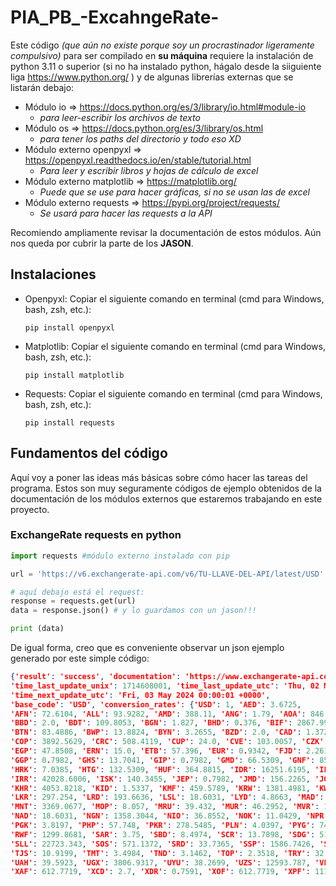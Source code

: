 # PIA_PB_-ExcahngeRate-
Este código *(que aún no existe porque soy un procrastinador ligeramente compulsivo)* para ser compilado en **su máquina** requiere la instalación de
python 3.11 o superior (si no ha instalado python, hágalo desde la siiguiente liga https://www.python.org/ ) y de algunas librerías externas que se
listarán debajo:

- Módulo io => https://docs.python.org/es/3/library/io.html#module-io
  - *para leer-escribir los archivos de texto*
- Módulo os => https://docs.python.org/es/3/library/os.html
  - *para tener los paths del directorio y todo eso XD*
- Módulo externo openpyxl => https://openpyxl.readthedocs.io/en/stable/tutorial.html
  - *Para leer y escribir libros y hojas de cálculo de excel*
- Módulo externo matplotlib => https://matplotlib.org/
  - *Puede que se use para hacer gráficas, si no se usan las de excel* 
- Módulo externo requests => https://pypi.org/project/requests/
  - *Se usará para hacer las requests a la API*

Recomiendo ampliamente revisar la documentación de estos módulos. Aún nos queda por cubrir la parte de los **JASON**.

## Instalaciones

- Openpyxl:
  Copiar el siguiente comando en terminal (cmd para Windows, bash, zsh, etc.):
  
  `pip install openpyxl`
  
- Matplotlib:
  Copiar el siguiente comando en terminal (cmd para Windows, bash, zsh, etc.):
  
  `pip install matplotlib`
  
- Requests:
  Copiar el siguiente comando en terminal (cmd para Windows, bash, zsh, etc.):
  
  `pip install requests`

## Fundamentos del código

Aquí voy a poner las ideas más básicas sobre cómo hacer las tareas del programa. Estos son muy seguramente códigos de ejemplo obtenidos de la
documentación de los módulos externos que estaremos trabajando en este proyecto.

### ExchangeRate requests en python

```python
import requests #módulo externo instalado con pip

url = 'https://v6.exchangerate-api.com/v6/TU-LLAVE-DEL-API/latest/USD'

# aquí debajo está el request:
response = requests.get(url)
data = response.json() # y lo guardamos con un jason!!!

print (data)
```

De igual forma, creo que es conveniente observar un json ejemplo generado por este simple código:

```json
{'result': 'success', 'documentation': 'https://www.exchangerate-api.com/docs', 'terms_of_use': 'https://www.exchangerate-api.com/terms',
'time_last_update_unix': 1714608001, 'time_last_update_utc': 'Thu, 02 May 2024 00:00:01 +0000', 'time_next_update_unix': 1714694401,
'time_next_update_utc': 'Fri, 03 May 2024 00:00:01 +0000',
'base_code': 'USD', 'conversion_rates': {'USD': 1, 'AED': 3.6725,
'AFN': 72.6104, 'ALL': 93.9282, 'AMD': 388.11, 'ANG': 1.79, 'AOA': 846.6323, 'ARS': 864.75, 'AUD': 1.5333, 'AWG': 1.79, 'AZN': 1.7005, 'BAM': 1.8271,
'BBD': 2.0, 'BDT': 109.8053, 'BGN': 1.827, 'BHD': 0.376, 'BIF': 2867.9919, 'BMD': 1.0, 'BND': 1.3617, 'BOB': 6.9257, 'BRL': 5.1902, 'BSD': 1.0,
'BTN': 83.4886, 'BWP': 13.8824, 'BYN': 3.2655, 'BZD': 2.0, 'CAD': 1.3726, 'CDF': 2772.0977, 'CHF': 0.917, 'CLP': 950.4617, 'CNY': 7.2362,
'COP': 3892.5629, 'CRC': 508.4119, 'CUP': 24.0, 'CVE': 103.0057, 'CZK': 23.4683, 'DJF': 177.721, 'DKK': 6.9662, 'DOP': 58.7234, 'DZD': 134.4385,
'EGP': 47.8508, 'ERN': 15.0, 'ETB': 57.396, 'EUR': 0.9342, 'FJD': 2.2613, 'FKP': 0.7982, 'FOK': 6.967, 'GBP': 0.7982, 'GEL': 2.6809,
'GGP': 0.7982, 'GHS': 13.7041, 'GIP': 0.7982, 'GMD': 66.5309, 'GNF': 8576.5276, 'GTQ': 7.7733, 'GYD': 209.2373, 'HKD': 7.8224, 'HNL': 24.7074,
'HRK': 7.0385, 'HTG': 132.5309, 'HUF': 364.8815, 'IDR': 16251.6195, 'ILS': 3.7487, 'IMP': 0.7982, 'INR': 83.4906, 'IQD': 1309.6862,
'IRR': 42028.6006, 'ISK': 140.3455, 'JEP': 0.7982, 'JMD': 156.2265, 'JOD': 0.709, 'JPY': 156.2678, 'KES': 134.8414, 'KGS': 88.9714,
'KHR': 4053.8218, 'KID': 1.5337, 'KMF': 459.5789, 'KRW': 1381.4981, 'KWD': 0.308, 'KYD': 0.8333, 'KZT': 442.0476, 'LAK': 21568.7934, 'LBP': 89500.0,
'LKR': 297.254, 'LRD': 193.6636, 'LSL': 18.6031, 'LYD': 4.8663, 'MAD': 10.1096, 'MDL': 17.6614, 'MGA': 4430.7055, 'MKD': 57.4157, 'MMK': 2098.5075,
'MNT': 3369.0677, 'MOP': 8.057, 'MRU': 39.432, 'MUR': 46.2952, 'MVR': 15.4406, 'MWK': 1738.402, 'MXN': 16.9722, 'MYR': 4.7718, 'MZN': 63.8494,
'NAD': 18.6031, 'NGN': 1358.3044, 'NIO': 36.8552, 'NOK': 11.0429, 'NPR': 133.5818, 'NZD': 1.6885, 'OMR': 0.3845, 'PAB': 1.0, 'PEN': 3.7648,
'PGK': 3.8197, 'PHP': 57.748, 'PKR': 278.5485, 'PLN': 4.0397, 'PYG': 7478.3162, 'QAR': 3.64, 'RON': 4.6612, 'RSD': 109.748, 'RUB': 93.6463,
'RWF': 1299.8681, 'SAR': 3.75, 'SBD': 8.4974, 'SCR': 13.7898, 'SDG': 511.4094, 'SEK': 10.941, 'SGD': 1.3617, 'SHP': 0.7982, 'SLE': 22.7233,
'SLL': 22723.343, 'SOS': 571.1372, 'SRD': 33.7365, 'SSP': 1586.7426, 'STN': 22.887, 'SYP': 12938.48, 'SZL': 18.6031, 'THB': 37.0507,
'TJS': 10.9199, 'TMT': 3.4984, 'TND': 3.1462, 'TOP': 2.3518, 'TRY': 32.3856, 'TTD': 6.7584, 'TVD': 1.5337, 'TWD': 32.5533, 'TZS': 2589.365,
'UAH': 39.5923, 'UGX': 3806.9317, 'UYU': 38.2699, 'UZS': 12593.787, 'VES': 36.473, 'VND': 25331.8854, 'VUV': 120.7431, 'WST': 2.7658,
'XAF': 612.7719, 'XCD': 2.7, 'XDR': 0.7591, 'XOF': 612.7719, 'XPF': 111.4757, 'YER': 250.1308, 'ZAR': 18.5928, 'ZMW': 26.7268, 'ZWL': 13.4301}}
```
